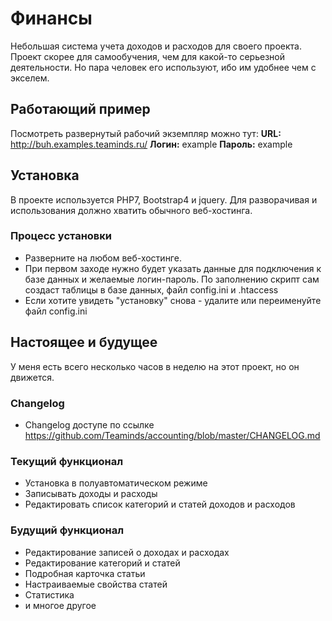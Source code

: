 # Финансы

Небольшая система учета доходов и расходов для своего проекта. Проект скорее для самообучения, чем для какой-то серьезной деятельности. Но пара человек его используют, ибо им удобнее чем с экселем.

## Работающий пример

Посмотреть развернутый рабочий экземпляр можно тут:
**URL:** http://buh.examples.teaminds.ru/
**Логин:** example
**Пароль:** example

## Установка

В проекте используется PHP7, Bootstrap4 и jquery. Для разворачивая и использования должно хватить обычного веб-хостинга.

### Процесс установки

 * Разверните на любом веб-хостинге.
 * При первом заходе нужно будет указать данные для подключения к базе данных и желаемые логин-пароль. По заполнению скрипт сам создаст таблицы в базе данных, файл config.ini и .htaccess
 * Если хотите увидеть "установку" снова - удалите или переименуйте файл config.ini

## Настоящее и будущее

У меня есть всего несколько часов в неделю на этот проект, но он движется.

### Changelog 

* Changelog доступе по ссылке https://github.com/Teaminds/accounting/blob/master/CHANGELOG.md

### Текущий функционал

* Установка в полуавтоматическом режиме
* Записывать доходы и расходы
* Редактировать список категорий и статей доходов и расходов

### Будущий функционал

* Редактирование записей о доходах и расходах
* Редактирование категорий и статей
* Подробная карточка статьи
* Настраиваемые свойства статей
* Статистика
* и многое другое
